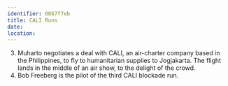 ```yaml
---
identifier: 0867f7eb
title: CALI Runs
date:  
location: 
---
```


3.  Muharto negotiates a deal with CALI, an air-charter company based in
    the Philippines, to fly to humanitarian supplies to Jogjakarta. The
    flight lands in the middle of an air show, to the delight of the
    crowd.
4.  Bob Freeberg is the pilot of the third CALI blockade run.
